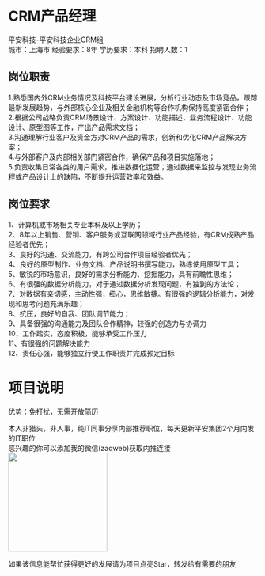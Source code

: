 # CRM产品经理
平安科技-平安科技企业CRM组  
城市：上海市 经验要求：8年 学历要求：本科  招聘人数：1

## 岗位职责
1.熟悉国内外CRM业务情况及科技平台建设进展，分析行业动态及市场竞品，跟踪最新发展趋势，与外部核心企业及相关金融机构等合作机构保持高度紧密合作；   
2.根据公司战略负责CRM场景设计、方案设计、功能描述、业务流程设计、功能设计、原型图等工作，产出产品需求文档；   
3.沟通理解行业客户及资金方对CRM产品的需求，创新和优化CRM产品解决方案；   
4.与外部客户及内部相关部门紧密合作，确保产品和项目实施落地；   
5.负责收集日常各类的用户需求，推进数据化运营；通过数据来监控与发现业务流程或产品设计上的缺陷，不断提升运营效率和效益。

## 岗位要求
1、计算机或市场相关专业本科及以上学历；   
2、8年以上销售、营销、客户服务或互联网领域行业产品经验，有CRM成熟产品经验者优先；   
3、良好的沟通、交流能力，有跨公司合作项目经验者优先；   
4、良好的原型制作、业务文档、产品说明书撰写能力，熟练使用原型工具；   
5、敏锐的市场意识，良好的需求分析能力、挖掘能力，具有前瞻性思维；   
6、有很强的数据分析能力，对于通过数据分析发现问题，有独到的方法论；   
7、对数据有亲切感，主动性强，细心，思维敏捷。有很强的逻辑分析能力，对发现和思考问题充满乐趣；   
8、抗压，良好的自我、团队调节能力；   
9、具备很强的沟通能力及团队合作精神，较强的创造力与协调力   
10、工作踏实，态度积极，能够承受工作压力   
11、有很强的问题解决能力   
12、责任心强，能够独立行使工作职责并完成预定目标

# 项目说明

优势：免打扰，无需开放简历

本人非猎头，非人事，纯IT同事分享内部推荐职位，每天更新平安集团2个月内发的IT职位  
感兴趣的你可以添加我的微信(zaqweb)获取内推连接  
<img src="https://github.com/zaqweb/PA-IT-JOBS/blob/master/WechatICode.jpeg"  height="200" width="200">

如果该信息能帮忙获得更好的发展请为项目点亮Star，转发给有需要的朋友




